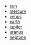 <!DOCTYPE html>
<html lang="en">

<head>
    <meta charset="UTF-8">
    <meta name="viewport" content="width=device-width, initial-scale=1.0">
    <link rel="stylesheet" href="style.css">
    <title>Menu Effect</title>
</head>

<body>
    <section>
        <ul>
            <li data-text="sun"><a href="#">sun</a></li>
            <li data-text="mercury"><a href="#">mercury</a></li>
            <li data-text="venus"><a href="#">venus</a></li>
            <li data-text="earth"><a href="#">earth</a></li>
            <li data-text="jupiter"><a href="#">jupiter</a></li>
            <li data-text="uranus"><a href="#">uranus</a></li>
            <li data-text="neptune"><a href="#">neptune</a></li>
        </ul>
    </section>
</body>

</html>
